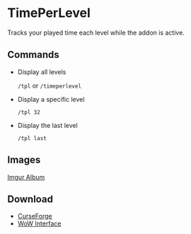 # TimePerLevel
Tracks your played time each level while the addon is active.

## Commands

* Display all levels

    `/tpl` or `/timeperlevel`

* Display a specific level

    `/tpl 32`

* Display the last level

    `/tpl last`

## Images

[Imgur Album](https://imgur.com/a/0LG7n1T)

## Download

* [CurseForge](https://www.curseforge.com/wow/addons/timeperlevel)
* [WoW Interface](https://www.wowinterface.com/downloads/info25451-TimePerLevel.html)